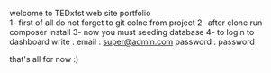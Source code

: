 welcome to TEDxfst web site portfolio
<br>
1- first of all do not forget to git colne from project
2- after clone run composer install
3- now you must seeding database 
4- to login to dashboard write :
email : super@admin.com
password : password

that's all for now :)
